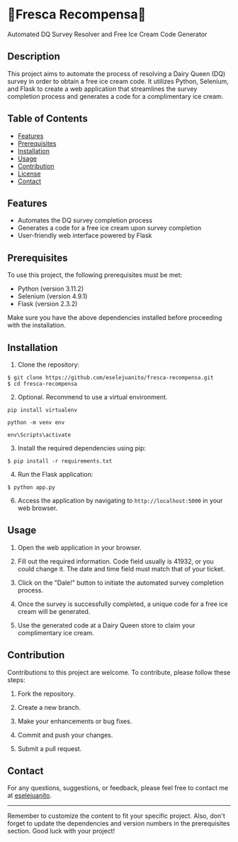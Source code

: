 # 🍦Fresca Recompensa🍦

Automated DQ Survey Resolver and Free Ice Cream Code Generator

## Description

This project aims to automate the process of resolving a Dairy Queen (DQ) survey in order to obtain a free ice cream code. It utilizes Python, Selenium, and Flask to create a web application that streamlines the survey completion process and generates a code for a complimentary ice cream.

## Table of Contents

- [Features](#features)
- [Prerequisites](#prerequisites)
- [Installation](#installation)
- [Usage](#usage)
- [Contribution](#contribution)
- [License](#license)
- [Contact](#contact)

## Features

- Automates the DQ survey completion process
- Generates a code for a free ice cream upon survey completion
- User-friendly web interface powered by Flask

## Prerequisites

To use this project, the following prerequisites must be met:

- Python (version 3.11.2)
- Selenium (version 4.9.1)
- Flask (version 2.3.2)

Make sure you have the above dependencies installed before proceeding with the installation.

## Installation

1. Clone the repository:

```
$ git clone https://github.com/eselejuanito/fresca-recompensa.git
$ cd fresca-recompensa
```

2. Optional. Recommend to use a virtual environment.
```
pip install virtualenv

python -m venv env

env\Scripts\activate
```

3. Install the required dependencies using pip:

```
$ pip install -r requirements.txt
```

4. Run the Flask application:

```
$ python app.py
```

6. Access the application by navigating to `http://localhost:5000` in your web browser.

## Usage

1. Open the web application in your browser.

2. Fill out the required information. Code field usually is 41932, or you could change it. The date and time field must match that of your ticket. 

3. Click on the "Dale!" button to initiate the automated survey completion process.

4. Once the survey is successfully completed, a unique code for a free ice cream will be generated.

5. Use the generated code at a Dairy Queen store to claim your complimentary ice cream.

## Contribution

Contributions to this project are welcome. To contribute, please follow these steps:

1. Fork the repository.

2. Create a new branch.

3. Make your enhancements or bug fixes.

4. Commit and push your changes.

5. Submit a pull request.

## Contact

For any questions, suggestions, or feedback, please feel free to contact me at [eselejuanito](https://linktr.ee/eselejuanito).

---
Remember to customize the content to fit your specific project. Also, don't forget to update the dependencies and version numbers in the prerequisites section. Good luck with your project!